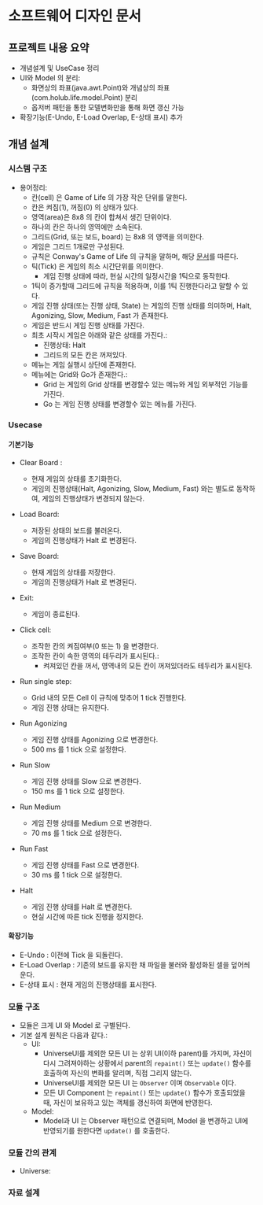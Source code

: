 # 소프트웨어 디자인 문서

## 프로젝트 내용 요약
- 개념설계 및 UseCase 정리
- UI와 Model 의 분리:
  - 화면상의 좌표(java.awt.Point)와 개념상의 좌표(com.holub.life.model.Point) 분리
  - 옵저버 패턴을 통한 모델변화만을 통해 화면 갱신 가능
- 확장기능(E-Undo, E-Load Overlap, E-상태 표시) 추가

## 개념 설계
### 시스템 구조
- 용어정리:
  - 칸(cell) 은 Game of Life 의 가장 작은 단위를 말한다.
  - 칸은 켜짐(1), 꺼짐(0) 의 상태가 있다.
  - 영역(area)은 8x8 의 칸이 합쳐서 생긴 단위이다.
  - 하나의 칸은 하나의 영역에만 소속된다.
  - 그리드(Grid, 또는 보드, board) 는 8x8 의 영역을 의미한다.
  - 게임은 그리드 1개로만 구성된다.
  - 규칙은 Conway's Game of Life 의 규칙을 말하며, 해당 [문서](http://www.radicaleye.com/lifepage/)를 따른다.
  - 틱(Tick) 은 게임의 최소 시간단위를 의미한다.
    - 게임 진행 상태에 따라, 현실 시간의 일정시간을 1틱으로 동작한다.
  - 1틱이 증가할때 그리드에 규칙을 적용하며, 이를 1틱 진행한다라고 말할 수 있다.
  - 게임 진행 상태(또는 진행 상태, State) 는 게임의 진행 상태를 의미하며, Halt, Agonizing, Slow, Medium, Fast 가 존재한다.
  - 게임은 반드시 게임 진행 상태를 가진다.
  - 최초 시작시 게임은 아래와 같은 상태를 가진다.:
    - 진행상태: Halt
    - 그리드의 모든 칸은 꺼져있다.
  - 메뉴는 게임 실행시 상단에 존재한다.
  - 메뉴에는 Grid와 Go가 존재한다.:
    - Grid 는 게임의 Grid 상태를 변경할수 있는 메뉴와 게임 외부적인 기능를 가진다.
    - Go 는 게임 진행 상태를 변경할수 있는 메뉴를 가진다.

### Usecase
#### 기본기능
- Clear Board :
  - 현재 게임의 상태를 초기화한다.
  - 게임의 진행상태(Halt, Agonizing, Slow, Medium, Fast) 와는 별도로 동작하여, 게임의 진행상태가 변경되지 않는다.

- Load Board:
  - 저장된 상태의 보드를 불러온다.
  - 게임의 진행상태가 Halt 로 변경된다.

- Save Board:
  - 현재 게임의 상태를 저장한다.
  - 게임의 진행상태가 Halt 로 변경된다.

- Exit:
  - 게임이 종료된다.

- Click cell:
  - 조작한 칸의 켜짐여부(0 또는 1) 을 변경한다.
  - 조작한 칸이 속한 영역의 테두리가 표시된다.:
    - 켜져있던 칸을 꺼서, 영역내의 모든 칸이 꺼져있더라도 테두리가 표시된다.

- Run single step:
  - Grid 내의 모든 Cell 이 규칙에 맞추어 1 tick 진행한다.
  - 게임 진행 상태는 유지한다.

- Run Agonizing
  - 게임 진행 상태를 Agonizing 으로 변경한다.
  - 500 ms 를 1 tick 으로 설정한다.

- Run Slow
  - 게임 진행 상태를 Slow 으로 변경한다.
  - 150 ms 를 1 tick 으로 설정한다.

- Run Medium
  - 게임 진행 상태를 Medium 으로 변경한다.
  - 70 ms 를 1 tick 으로 설정한다.

- Run Fast
  - 게임 진행 상태를 Fast 으로 변경한다.
  - 30 ms 를 1 tick 으로 설정한다.

- Halt
  - 게임 진행 상태를 Halt 로 변경한다.
  - 현실 시간에 따른 tick 진행을 정지한다.

#### 확장기능
- E-Undo : 이전에 Tick 을 되돌린다.
- E-Load Overlap : 기존의 보드를 유지한 채 파일을 불러와 활성화된 셀을 덮어씌운다.
- E-상태 표시 : 현재 게임의 진행상태를 표시한다.

### 모듈 구조
- 모듈은 크게 UI 와 Model 로 구별된다.
- 기본 설계 원칙은 다음과 같다.:
  - UI:
    - UniverseUI를 제외한 모든 UI 는 상위 UI(이하 parent)를 가지며, 자신이 다시 그려져야하는 상황에서 parent의 `repaint()` 또는 `update()` 함수를 호출하여 자신의 변화를 알리며, 직접 그리지 않는다.
    - UniverseUI를 제외한 모든 UI 는 `Observer` 이며 `Observable` 이다.
    - 모든 UI Component 는 `repaint()` 또는 `update()` 함수가 호출되었을 때, 자신이 보유하고 있는 객체를 갱신하여 화면에 반영한다.
  - Model:
    - Model과 UI 는 Observer 패턴으로 연결되며, Model 을 변경하고 UI에 반영되기를 원한다면 `update()` 를 호출한다.

### 모듈 간의 관계
- Universe:

### 자료 설계
